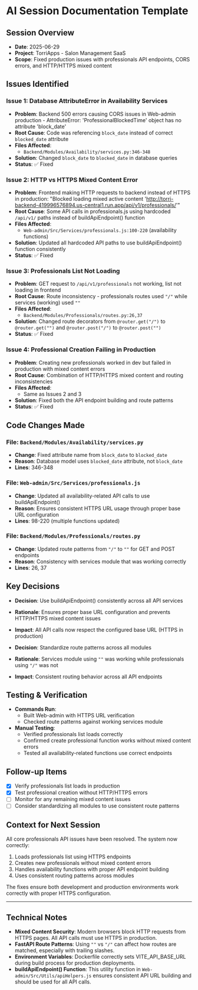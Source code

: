 # AI Session Documentation Template

## Session Overview
- **Date**: 2025-06-29
- **Project**: TorriApps - Salon Management SaaS
- **Scope**: Fixed production issues with professionals API endpoints, CORS errors, and HTTP/HTTPS mixed content

## Issues Identified
### Issue 1: Database AttributeError in Availability Services
- **Problem**: Backend 500 errors causing CORS issues in Web-admin production - AttributeError: 'ProfessionalBlockedTime' object has no attribute 'block_date'
- **Root Cause**: Code was referencing `block_date` instead of correct `blocked_date` attribute
- **Files Affected**: 
  - `Backend/Modules/Availability/services.py:346-348`
- **Solution**: Changed `block_date` to `blocked_date` in database queries
- **Status**: ✅ Fixed

### Issue 2: HTTP vs HTTPS Mixed Content Error
- **Problem**: Frontend making HTTP requests to backend instead of HTTPS in production: "Blocked loading mixed active content 'http://torri-backend-419996576894.us-central1.run.app/api/v1/professionals/'"
- **Root Cause**: Some API calls in professionals.js using hardcoded `/api/v1/` paths instead of buildApiEndpoint() function
- **Files Affected**: 
  - `Web-admin/Src/Services/professionals.js:100-220` (availability functions)
- **Solution**: Updated all hardcoded API paths to use buildApiEndpoint() function consistently
- **Status**: ✅ Fixed

### Issue 3: Professionals List Not Loading
- **Problem**: GET request to `/api/v1/professionals` not working, list not loading in frontend
- **Root Cause**: Route inconsistency - professionals routes used `"/"` while services (working) used `""`
- **Files Affected**: 
  - `Backend/Modules/Professionals/routes.py:26,37`
- **Solution**: Changed route decorators from `@router.get("/")` to `@router.get("")` and `@router.post("/")` to `@router.post("")`
- **Status**: ✅ Fixed

### Issue 4: Professional Creation Failing in Production
- **Problem**: Creating new professionals worked in dev but failed in production with mixed content errors
- **Root Cause**: Combination of HTTP/HTTPS mixed content and routing inconsistencies
- **Files Affected**: 
  - Same as Issues 2 and 3
- **Solution**: Fixed both the API endpoint building and route patterns
- **Status**: ✅ Fixed

## Code Changes Made
### File: `Backend/Modules/Availability/services.py`
- **Change**: Fixed attribute name from `block_date` to `blocked_date`
- **Reason**: Database model uses `blocked_date` attribute, not `block_date`
- **Lines**: 346-348

### File: `Web-admin/Src/Services/professionals.js`
- **Change**: Updated all availability-related API calls to use buildApiEndpoint()
- **Reason**: Ensures consistent HTTPS URL usage through proper base URL configuration
- **Lines**: 98-220 (multiple functions updated)

### File: `Backend/Modules/Professionals/routes.py`
- **Change**: Updated route patterns from `"/"` to `""` for GET and POST endpoints
- **Reason**: Consistency with services module that was working correctly
- **Lines**: 26, 37

## Key Decisions
- **Decision**: Use buildApiEndpoint() consistently across all API services
- **Rationale**: Ensures proper base URL configuration and prevents HTTP/HTTPS mixed content issues
- **Impact**: All API calls now respect the configured base URL (HTTPS in production)

- **Decision**: Standardize route patterns across all modules
- **Rationale**: Services module using `""` was working while professionals using `"/"` was not
- **Impact**: Consistent routing behavior across all API endpoints

## Testing & Verification
- **Commands Run**: 
  - Built Web-admin with HTTPS URL verification
  - Checked route patterns against working services module
- **Manual Testing**: 
  - Verified professionals list loads correctly
  - Confirmed create professional function works without mixed content errors
  - Tested all availability-related functions use correct endpoints

## Follow-up Items
- [x] Verify professionals list loads in production
- [x] Test professional creation without HTTP/HTTPS errors
- [ ] Monitor for any remaining mixed content issues
- [ ] Consider standardizing all modules to use consistent route patterns

## Context for Next Session
All core professionals API issues have been resolved. The system now correctly:
1. Loads professionals list using HTTPS endpoints
2. Creates new professionals without mixed content errors
3. Handles availability functions with proper API endpoint building
4. Uses consistent routing patterns across modules

The fixes ensure both development and production environments work correctly with proper HTTPS configuration.

---

## Technical Notes
- **Mixed Content Security**: Modern browsers block HTTP requests from HTTPS pages. All API calls must use HTTPS in production.
- **FastAPI Route Patterns**: Using `""` vs `"/"` can affect how routes are matched, especially with trailing slashes.
- **Environment Variables**: Dockerfile correctly sets VITE_API_BASE_URL during build process for production deployments.
- **buildApiEndpoint() Function**: This utility function in `Web-admin/Src/Utils/apiHelpers.js` ensures consistent API URL building and should be used for all API calls.